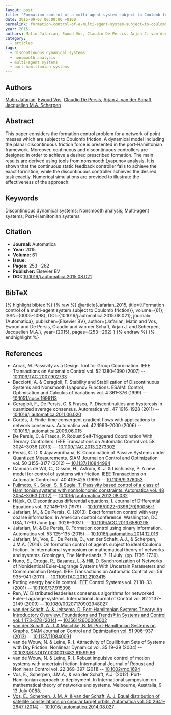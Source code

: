 ```yaml
---
layout: post
title: "Formation control of a multi-agent system subject to Coulomb friction"
date: 2015-09-07 00:00:00 +0100
permalink: formation-control-of-a-multi-agent-system-subject-to-coulomb-friction
year: 2015
authors: Matin Jafarian, Ewoud Vos, Claudio De Persis, Arjan J. van der Schaft, Jacquelien M.A. Scherpen
category:
  - articles
tags:
  - discontinuous dynamical systems
  - nonsmooth analysis
  - multi-agent systems
  - port-hamiltonian systems
---
```

 
## Authors
[Matin Jafarian](authors/matin_jafarian), [Ewoud Vos](authors/ewoud_vos), [Claudio De Persis](authors/claudio_de_persis), [Arjan J. van der Schaft](authors/arjan_van_der_schaft), [Jacquelien M.A. Scherpen](authors/jacquelien_m_a_scherpen)
 
## Abstract
This paper considers the formation control problem for a network of point masses which are subject to Coulomb friction. A dynamical model including the planar discontinuous friction force is presented in the port-Hamiltonian framework. Moreover, continuous and discontinuous controllers are designed in order to achieve a desired prescribed formation. The main results are derived using tools from nonsmooth Lyapunov analysis. It is shown that the continuous static feedback controller fails to achieve the exact formation, while the discontinuous controller achieves the desired task exactly. Numerical simulations are provided to illustrate the effectiveness of the approach.
 
## Keywords
Discontinuous dynamical systems; Nonsmooth analysis; Multi-agent systems; Port-Hamiltonian systems
 
## Citation
- **Journal:** Automatica
- **Year:** 2015
- **Volume:** 61
- **Issue:** 
- **Pages:** 253--262
- **Publisher:** Elsevier BV
- **DOI:** [10.1016/j.automatica.2015.08.021](https://doi.org/10.1016/j.automatica.2015.08.021)
 
## BibTeX
{% highlight bibtex %}
{% raw %}
@article{Jafarian_2015,
  title={{Formation control of a multi-agent system subject to Coulomb friction}},
  volume={61},
  ISSN={0005-1098},
  DOI={10.1016/j.automatica.2015.08.021},
  journal={Automatica},
  publisher={Elsevier BV},
  author={Jafarian, Matin and Vos, Ewoud and De Persis, Claudio and van der Schaft, Arjan J. and Scherpen, Jacquelien M.A.},
  year={2015},
  pages={253--262}
}
{% endraw %}
{% endhighlight %}
 
## References
- Arcak, M. Passivity as a Design Tool for Group Coordination. IEEE Transactions on Automatic Control vol. 52 1380–1390 (2007) -- [10.1109/TAC.2007.902733](https://doi.org/10.1109/TAC.2007.902733)
- Bacciotti, A. & Ceragioli, F. Stability and Stabilization of Discontinuous Systems and Nonsmooth Lyapunov Functions. ESAIM: Control, Optimisation and Calculus of Variations vol. 4 361–376 (1999) -- [10.1051/cocv:1999113](https://doi.org/10.1051/cocv:1999113)
- Ceragioli, F., De Persis, C. & Frasca, P. Discontinuities and hysteresis in quantized average consensus. Automatica vol. 47 1916–1928 (2011) -- [10.1016/j.automatica.2011.06.020](https://doi.org/10.1016/j.automatica.2011.06.020)
- Cortés, J. Finite-time convergent gradient flows with applications to network consensus. Automatica vol. 42 1993–2000 (2006) -- [10.1016/j.automatica.2006.06.015](https://doi.org/10.1016/j.automatica.2006.06.015)
- De Persis, C. & Frasca, P. Robust Self-Triggered Coordination With Ternary Controllers. IEEE Transactions on Automatic Control vol. 58 3024–3038 (2013) -- [10.1109/TAC.2013.2273302](https://doi.org/10.1109/TAC.2013.2273302)
- Persis, C. D. & Jayawardhana, B. Coordination of Passive Systems under Quantized Measurements. SIAM Journal on Control and Optimization vol. 50 3155–3177 (2012) -- [10.1137/110844994](https://doi.org/10.1137/110844994)
- Canudas de Wit, C., Olsson, H., Astrom, K. J. & Lischinsky, P. A new model for control of systems with friction. IEEE Transactions on Automatic Control vol. 40 419–425 (1995) -- [10.1109/9.376053](https://doi.org/10.1109/9.376053)
- [Fujimoto, K., Sakai, S. & Sugie, T. Passivity based control of a class of Hamiltonian systems with nonholonomic constraints. Automatica vol. 48 3054–3063 (2012)](passivity-based-control-of-a-class-of-hamiltonian-systems-with-nonholonomic-constraints) -- [10.1016/j.automatica.2012.08.032](https://doi.org/10.1016/j.automatica.2012.08.032)
- Hájek, O. Discontinuous differential equations, I. Journal of Differential Equations vol. 32 149–170 (1979) -- [10.1016/0022-0396(79)90056-1](https://doi.org/10.1016/0022-0396(79)90056-1)
- Jafarian, M., & De Persis, C. (2013). Exact formation control with very coarse information. In American control conference. Washington, DC, USA, 17–19 June (pp. 3026–3031). -- [10.1109/ACC.2013.6580295](https://doi.org/10.1109/ACC.2013.6580295)
- Jafarian, M. & De Persis, C. Formation control using binary information. Automatica vol. 53 125–135 (2015) -- [10.1016/j.automatica.2014.12.016](https://doi.org/10.1016/j.automatica.2014.12.016)
- Jafarian, M., Vos, E., De Persis, C., van der Schaft, A.J., & Scherpen, J.M.A. (2014). On formation control of agents subject to ideal Coulomb friction. In International symposium on mathematical theory of networks and systems. Groningen, The Netherlands, 7–11 July  (pp. 1736–1739).
- Nuno, E., Ortega, R., Basanez, L. & Hill, D. Synchronization of Networks of Nonidentical Euler-Lagrange Systems With Uncertain Parameters and Communication Delays. IEEE Transactions on Automatic Control vol. 56 935–941 (2011) -- [10.1109/TAC.2010.2103415](https://doi.org/10.1109/TAC.2010.2103415)
- Putting energy back in control. IEEE Control Systems vol. 21 18–33 (2001) -- [10.1109/37.915398](https://doi.org/10.1109/37.915398)
- Ren, W. Distributed leaderless consensus algorithms for networked Euler–Lagrange systems. International Journal of Control vol. 82 2137–2149 (2009) -- [10.1080/00207170902948027](https://doi.org/10.1080/00207170902948027)
- [van der Schaft, A. & Jeltsema, D. Port-Hamiltonian Systems Theory: An Introductory Overview. Foundations and Trends® in Systems and Control vol. 1 173–378 (2014)](port-hamiltonian-systems-theory-an-introductory-overview-journal) -- [10.1561/2600000002](https://doi.org/10.1561/2600000002)
- [van der Schaft, A. J. & Maschke, B. M. Port-Hamiltonian Systems on Graphs. SIAM Journal on Control and Optimization vol. 51 906–937 (2013)](port-hamiltonian-systems-on-graphs) -- [10.1137/110840091](https://doi.org/10.1137/110840091)
- van de Wouw, N. & Leine, R. I. Attractivity of Equilibrium Sets of Systems with Dry Friction. Nonlinear Dynamics vol. 35 19–39 (2004) -- [10.1023/B:NODY.0000017482.61599.86](https://doi.org/10.1023/B:NODY.0000017482.61599.86)
- van de Wouw, N. & Leine, R. I. Robust impulsive control of motion systems with uncertain friction. International Journal of Robust and Nonlinear Control vol. 22 369–397 (2011) -- [10.1002/rnc.1694](https://doi.org/10.1002/rnc.1694)
- Vos, E., Scherpen, J.M.A., & van der Schaft, A.J. (2012). Port-Hamiltonian approach to deployment. In International symposium on mathematical theory of networks and systems. Melbourne, Australia, 9–13 July 0088.
- [Vos, E., Scherpen, J. M. A. & van der Schaft, A. J. Equal distribution of satellite constellations on circular target orbits. Automatica vol. 50 2641–2647 (2014)](equal-distribution-of-satellite-constellations-on-circular-target-orbits) -- [10.1016/j.automatica.2014.08.027](https://doi.org/10.1016/j.automatica.2014.08.027)


